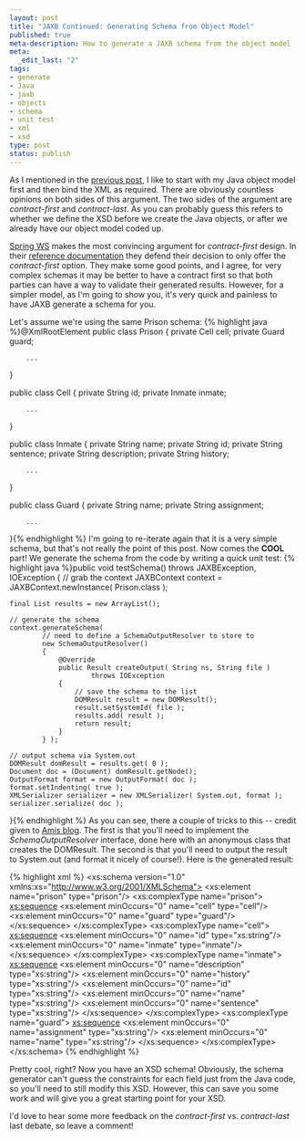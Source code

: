 ```yaml
--- 
layout: post
title: "JAXB Continued: Generating Schema from Object Model"
published: true
meta-description: How to generate a JAXB schema from the object model
meta: 
  _edit_last: "2"
tags: 
- generate
- Java
- jaxb
- objects
- schema
- unit test
- xml
- xsd
type: post
status: publish
---
```

As I mentioned in the <a href="http://blog.gonigberg.com/2010/04/21/getting-started-with-jaxb/">previous post</a>, I like to start with my Java object model first and then bind the XML as required. There are obviously countless opinions on both sides of this argument. The two sides of the argument are <em>contract-first</em> and <em>contract-last</em>. As you can probably guess this refers to whether we define the XSD before we create the Java objects, or after we already have our object model coded up.

<a href="http://static.springsource.org/spring-ws/sites/1.5/">Spring WS</a> makes the most convincing argument for <em>contract-first</em> design. In their <a href="http://static.springsource.org/spring-ws/sites/1.5/reference/html/why-contract-first.html">reference documentation</a> they defend their decision to only offer the <em>contract-first</em> option. They make some good points, and I agree, for very complex schemas it may be better to have a contract first so that both parties can have a way to validate their generated results. However, for a simpler model, as I'm going to show you, it's very quick and painless to have JAXB generate a schema for you.

<!--more-->

Let's assume we're using the same Prison schema:
{% highlight java %}@XmlRootElement
public class Prison
{
	private Cell cell;
	private Guard guard;

        ...
}

public class Cell
{
	private String id;
	private Inmate inmate;

        ...
}

public class Inmate
{
	private String name;
	private String id;
	private String sentence;
	private String description;
	private String history;

        ...
}

public class Guard
{
	private String name;
	private String assignment;

        ...
}{% endhighlight %}
I'm going to re-iterate again that it is a very simple schema, but that's not really the point of this post. Now comes the <strong>COOL</strong> part! We generate the schema from the code by writing a quick unit test:
{% highlight java %}public void testSchema() throws JAXBException, IOException
{
	// grab the context
	JAXBContext context = JAXBContext.newInstance( Prison.class );

	final List results = new ArrayList();

	// generate the schema
	context.generateSchema(
            // need to define a SchemaOutputResolver to store to
			new SchemaOutputResolver()
			{
				@Override
				public Result createOutput( String ns, String file )
						throws IOException
				{
                    // save the schema to the list
					DOMResult result = new DOMResult();
					result.setSystemId( file );
					results.add( result );
					return result;
				}
			} );

    // output schema via System.out
	DOMResult domResult = results.get( 0 );
	Document doc = (Document) domResult.getNode();
	OutputFormat format = new OutputFormat( doc );
	format.setIndenting( true );
	XMLSerializer serializer = new XMLSerializer( System.out, format );
	serializer.serialize( doc );
}{% endhighlight %}
As you can see, there a couple of tricks to this -- credit given to <a href="http://technology.amis.nl/blog/2046/using-the-javaxxmlbind-annotations-to-convert-java-objects-to-xml-and-xsd">Amis blog</a>. The first is that you'll need to implement the <em>SchemaOutputResolver</em> interface, done here with an anonymous class that creates the DOMResult. The second is that you'll need to output the result to System.out (and format it nicely of course!). Here is the generated result:

{% highlight xml %}
<xs:schema version="1.0" xmlns:xs="http://www.w3.org/2001/XMLSchema">
    <xs:element name="prison" type="prison"/>
    <xs:complexType name="prison">
        <xs:sequence>
            <xs:element minOccurs="0" name="cell" type="cell"/>
            <xs:element minOccurs="0" name="guard" type="guard"/>
        </xs:sequence>
    </xs:complexType>
    <xs:complexType name="cell">
        <xs:sequence>
            <xs:element minOccurs="0" name="id" type="xs:string"/>
            <xs:element minOccurs="0" name="inmate" type="inmate"/>
        </xs:sequence>
    </xs:complexType>
    <xs:complexType name="inmate">
        <xs:sequence>
            <xs:element minOccurs="0" name="description" type="xs:string"/>
            <xs:element minOccurs="0" name="history" type="xs:string"/>
            <xs:element minOccurs="0" name="id" type="xs:string"/>
            <xs:element minOccurs="0" name="name" type="xs:string"/>
            <xs:element minOccurs="0" name="sentence" type="xs:string"/>
        </xs:sequence>
    </xs:complexType>
    <xs:complexType name="guard">
        <xs:sequence>
            <xs:element minOccurs="0" name="assignment" type="xs:string"/>
            <xs:element minOccurs="0" name="name" type="xs:string"/>
        </xs:sequence>
    </xs:complexType>
</xs:schema>
{% endhighlight %}

Pretty cool, right? Now you have an XSD schema! Obviously, the schema generator can't guess the constraints for each field just from the Java code, so you'll need to still modify this XSD. However, this can save you some work and will give you a great starting point for your XSD. 

I'd love to hear some more feedback on the <em>contract-first</em> vs. <em>contract-last</em> last debate, so leave a comment!
